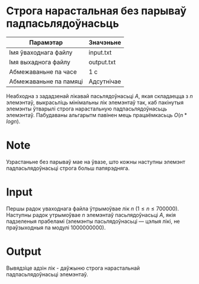 # Строга нарастальная без парываў падпасьлядоўнасьць


|        Парамэтар        |   Значэньне        |
|  --------------------   | -------------      |
|  Імя ўваходнага файлу   |    input.txt       |
|   Імя выхаднога файлу   |    output.txt      |
|   Абмежаваньне па часе  |      1 с           |
|  Абмежаваньне па памяці |   Адсутнічае       |

Неабходна з зададзенай лікавай пасьлядоўнасьці $A$, якая складаецца з $n$ элемэнтаў, выкрасьліць мінімальны лік элемэнтаў так, каб пакінутыя элемэнты ўтварылі строга нарастальную падпасьлядоўнасьць элемэнтаў. Пабудаваны альгарытм павінен мець працаёмкасьць $O(n * log n).$

# Note
Узрастаньне без парываў мае на ўвазе, што кожны наступны элемэнт падпасьлядоўнасьці строга больш папярэдняга.

# Іnput
Першы радок уваходнага файла ўтрымоўвае лік $n$ $(1 ≤ n ≤ 700 000).$ Наступны радок утрымоўвае $n$ элемэнтаў пасьлядоўнасьці $A$, якія падзеленыя прабеламі (элемэнты пасьлядоўнасьці — цэлыя лікі, не праўзыходныя па модулі $1 000 000 000$).

# Output
Вывядзіце адзін лік - даўжыню строга нарастальнай падпасьлядоўнасьці элемэнтаў.
